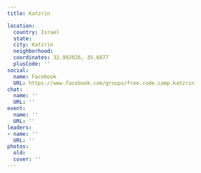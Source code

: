 ```yaml
---
title: Katzrin

location:
  country: Israel
  state: 
  city: Katzrin
  neighborhood: 
  coordinates: 32.992026, 35.6877
  plusCode: ''
social:
  name: Facebook
  URL: https://www.facebook.com/groups/free.code.camp.katzrin
chat:
  name: ''
  URL: ''
event:
  name: ''
  URL: ''
leaders:
- name: ''
  URL: ''
photos:
  old: 
  cover: ''
---
```

